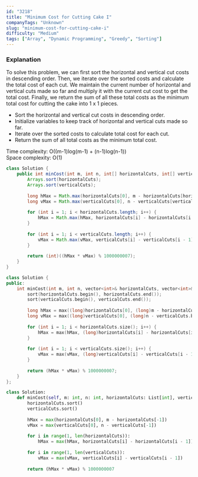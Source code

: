 ```yaml
---
id: "3218"
title: "Minimum Cost for Cutting Cake I"
companyTags: "Unknown"
slug: "minimum-cost-for-cutting-cake-i"
difficulty: "Medium"
tags: ["Array", "Dynamic Programming", "Greedy", "Sorting"]
---
```


### Explanation
To solve this problem, we can first sort the horizontal and vertical cut costs in descending order. Then, we iterate over the sorted costs and calculate the total cost of each cut. We maintain the current number of horizontal and vertical cuts made so far and multiply it with the current cut cost to get the total cost. Finally, we return the sum of all these total costs as the minimum total cost for cutting the cake into 1 x 1 pieces.

- Sort the horizontal and vertical cut costs in descending order.
- Initialize variables to keep track of horizontal and vertical cuts made so far.
- Iterate over the sorted costs to calculate total cost for each cut.
- Return the sum of all total costs as the minimum total cost.

Time complexity: O((m-1)log(m-1) + (n-1)log(n-1))  
Space complexity: O(1)
```java
class Solution {
    public int minCost(int m, int n, int[] horizontalCuts, int[] verticalCuts) {
        Arrays.sort(horizontalCuts);
        Arrays.sort(verticalCuts);
        
        long hMax = Math.max(horizontalCuts[0], m - horizontalCuts[horizontalCuts.length - 1]);
        long vMax = Math.max(verticalCuts[0], n - verticalCuts[verticalCuts.length - 1]);
        
        for (int i = 1; i < horizontalCuts.length; i++) {
            hMax = Math.max(hMax, horizontalCuts[i] - horizontalCuts[i - 1]);
        }
        
        for (int i = 1; i < verticalCuts.length; i++) {
            vMax = Math.max(vMax, verticalCuts[i] - verticalCuts[i - 1]);
        }
        
        return (int)((hMax * vMax) % 1000000007);
    }
}
```

```cpp
class Solution {
public:
    int minCost(int m, int n, vector<int>& horizontalCuts, vector<int>& verticalCuts) {
        sort(horizontalCuts.begin(), horizontalCuts.end());
        sort(verticalCuts.begin(), verticalCuts.end());
        
        long hMax = max((long)horizontalCuts[0], (long)m - horizontalCuts.back());
        long vMax = max((long)verticalCuts[0], (long)n - verticalCuts.back());
        
        for (int i = 1; i < horizontalCuts.size(); i++) {
            hMax = max(hMax, (long)horizontalCuts[i] - horizontalCuts[i - 1]);
        }
        
        for (int i = 1; i < verticalCuts.size(); i++) {
            vMax = max(vMax, (long)verticalCuts[i] - verticalCuts[i - 1]);
        }
        
        return (hMax * vMax) % 1000000007;
    }
};
```

```python
class Solution:
    def minCost(self, m: int, n: int, horizontalCuts: List[int], verticalCuts: List[int]) -> int:
        horizontalCuts.sort()
        verticalCuts.sort()
        
        hMax = max(horizontalCuts[0], m - horizontalCuts[-1])
        vMax = max(verticalCuts[0], n - verticalCuts[-1])
        
        for i in range(1, len(horizontalCuts)):
            hMax = max(hMax, horizontalCuts[i] - horizontalCuts[i - 1])
        
        for i in range(1, len(verticalCuts)):
            vMax = max(vMax, verticalCuts[i] - verticalCuts[i - 1])
        
        return (hMax * vMax) % 1000000007
```